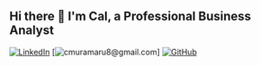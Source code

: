 ## Hi there 👋 I'm Cal, a Professional Business Analyst
 [![LinkedIn](https://img.shields.io/badge/-LinkedIn-blue?style=flat&logo=linkedin&logoColor=white&label=)](https://www.linkedin.com/in/calmuramaru/)
 [![cmuramaru8@gmail.com](https://img.shields.io/badge/-Email-red?style=flat&logo=gmail&logoColor=white)] [![GitHub](https://img.shields.io/badge/-GitHub-purple?style=flat&logo=github&logoColor=white)](https://github.com/calmuramaru)



<!--
**cmuramaru/CMURAMARU** is a ✨ _special_ ✨ repository because its `README.md` (this file) appears on your GitHub profile. 

🔭 I’m currently working on creating engaging educational content and sustainability-focused projects. I aim to make complex information accessible and inspiring for all learners.

🌱 I’m currently learning advanced data visualization and sustainable tech solutions. These skills will help me design content that’s both insightful and impactful.

👯 I’m looking to collaborate on educational media, data-driven storytelling, and net-zero initiatives. I believe collaboration leads to stronger, more innovative results.

🤔 I’m looking for help with scaling digital content for broader audiences. Reaching more people means creating greater positive change.

💬 Ask me about instructional design, simplifying complex topics, and creative project planning. I enjoy breaking down challenges into clear, practical steps.

📫 How to reach me: [Your Email] | [Your LinkedIn]. I’m always open to connecting with like-minded professionals and new opportunities.

😄 Pronouns: they/them (or yours). I value inclusivity and respect in every interaction.

⚡ Fun fact: I can explain climate science in under a minute… and make it entertaining. I’ve been told it’s like watching a mini TED Talk.
